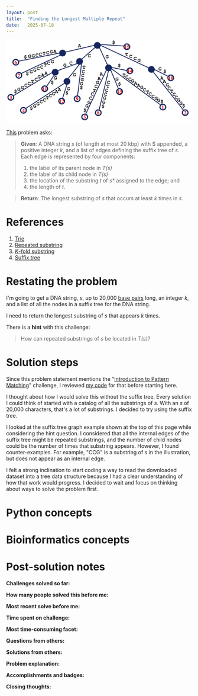 ```yaml
---
layout: post
title:  "Finding the Longest Multiple Repeat"
date:   2025-07-18
---
```


![suffix_tree.png](../assets/suffix_tree.png)

[This](https://rosalind.info/problems/lrep/) problem asks:

> **Given**: A DNA string _s_ (of length at most 20 kbp) with $ appended, a positive integer _k_, and a list of edges defining the suffix tree of _s_.
> Each edge is represented by four components:
> 1. the label of its parent node in _T(s)_
> 2. the label of its child node in _T(s)_
> 3. the location of the substring _t_ of _s*_ assigned to the edge; and
> 4. the length of _t_.

> **Return**: The longest substring of _s_ that occurs at least _k_ times in _s_. 

<!--break-->

# References
1. [Trie](https://rosalind.info/glossary/trie/)
2. [Repeated substring](https://rosalind.info/glossary/repeated-substring/)
3. [_K_-fold substring](https://rosalind.info/glossary/k-fold-substring/)
4. [Suffix tree](https://en.wikipedia.org/wiki/Suffix_tree)

# Restating the problem
I'm going to get a DNA string, _s_, up to 20,000 [base pairs](https://en.wikipedia.org/wiki/Base_pair) long, an integer _k_, and a list of all the nodes in a suffix tree for the DNA string.

I need to return the longest substring of _s_ that appears _k_ times.

There is a **hint** with this challenge:

> How can repeated substrings of _s_ be located in _T(s)_?

# Solution steps
Since this problem statement mentions the "[Introduction to Pattern Matching](https://rosalind.info/problems/trie/)" challenge, I reviewed [my code](https://github.com/rmbryan71/rosalind/blob/0ac8b18bb7df7ec440dd6db81005a469a15575b4/solution-code/trie.py) for that before starting here.

I thought about how I would solve this without the suffix tree. Every solution I could think of started with a catalog of all the substrings of _s_. With an _s_ of 20,000 characters, that's a lot of substrings. I decided to try using the suffix tree.

I looked at the suffix tree graph example shown at the top of this page while considering the hint question. I considered that all the internal edges of the suffix tree might be repeated substrings, and the number of child nodes could be the number of times that substring appears. However, I found counter-examples. For example, "CCG" is a substring of s in the illustration, but does not appear as an internal edge.

I felt a strong inclination to start coding a way to read the downloaded dataset into a tree data structure because I had a clear understanding of how that work would progress. I decided to wait and focus on thinking about ways to solve the problem first.



# Python concepts

# Bioinformatics concepts

# Post-solution notes
**Challenges solved so far:** 

**How many people solved this before me:** 

**Most recent solve before me:** 

**Time spent on challenge:** 

**Most time-consuming facet:** 

**Questions from others:** 

**Solutions from others:**

**Problem explanation:** 

**Accomplishments and badges:** 

**Closing thoughts:** 